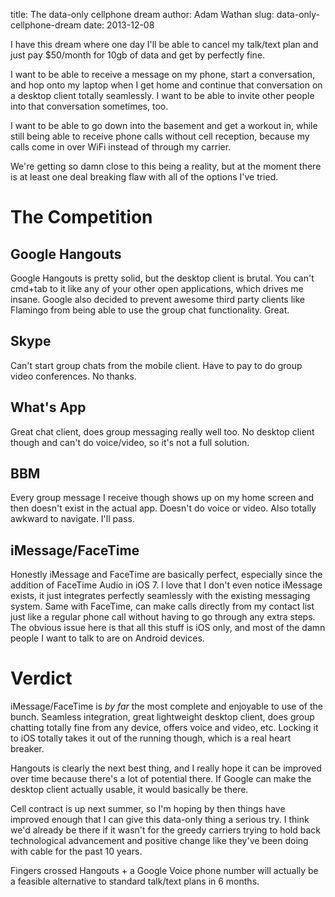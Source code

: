 title: The data-only cellphone dream
author: Adam Wathan
slug: data-only-cellphone-dream
date: 2013-12-08

I have this dream where one day I'll be able to cancel my talk/text plan and just pay $50/month for 10gb of data and get by perfectly fine.

I want to be able to receive a message on my phone, start a conversation, and hop onto my laptop when I get home and continue that conversation on a desktop client totally seamlessly. I want to be able to invite other people into that conversation sometimes, too.

I want to be able to go down into the basement and get a workout in, while still being able to receive phone calls without cell reception, because my calls come in over WiFi instead of through my carrier.

We're getting so damn close to this being a reality, but at the moment there is at least one deal breaking flaw with all of the options I've tried.

# The Competition

## Google Hangouts

Google Hangouts is pretty solid, but the desktop client is brutal. You can't cmd+tab to it like any of your other open applications, which drives me insane. Google also decided to prevent awesome third party clients like Flamingo from being able to use the group chat functionality. Great.

## Skype

Can't start group chats from the mobile client. Have to pay to do group video conferences. No thanks.

## What's App

Great chat client, does group messaging really well too. No desktop client though and can't do voice/video, so it's not a full solution.

## BBM

Every group message I receive though shows up on my home screen and then doesn't exist in the actual app. Doesn't do voice or video. Also totally awkward to navigate. I'll pass.

## iMessage/FaceTime

Honestly iMessage and FaceTime are basically perfect, especially since the addition of FaceTime Audio in iOS 7. I love that I don't even notice iMessage exists, it just integrates perfectly seamlessly with the existing messaging system. Same with FaceTime, can make calls directly from my contact list just like a regular phone call without having to go through any extra steps. The obvious issue here is that all this stuff is iOS only, and most of the damn people I want to talk to are on Android devices.

# Verdict

iMessage/FaceTime is *by far* the most complete and enjoyable to use of the bunch. Seamless integration, great lightweight desktop client, does group chatting totally fine from any device, offers voice and video, etc. Locking it to iOS totally takes it out of the running though, which is a real heart breaker.

Hangouts is clearly the next best thing, and I really hope it can be improved over time because there's a lot of potential there. If Google can make the desktop client actually usable, it would basically be there.

Cell contract is up next summer, so I'm hoping by then things have improved enough that I can give this data-only thing a serious try. I think we'd already be there if it wasn't for the greedy carriers trying to hold back technological advancement and positive change like they've been doing with cable for the past 10 years. 

Fingers crossed Hangouts + a Google Voice phone number will actually be a feasible alternative to standard talk/text plans in 6 months.